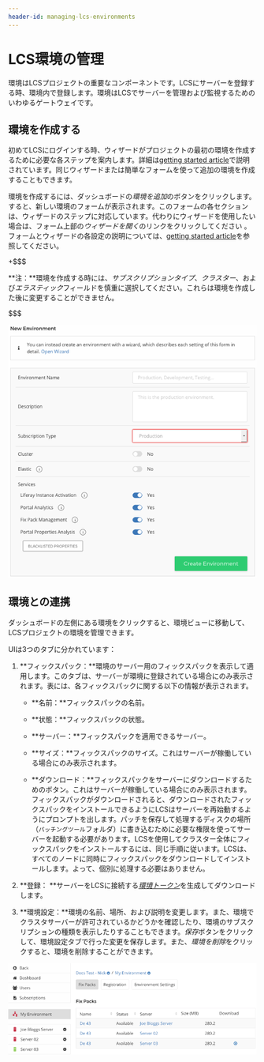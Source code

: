 ```yaml
---
header-id: managing-lcs-environments
---
```


# LCS環境の管理

環境はLCSプロジェクトの重要なコンポーネントです。LCSにサーバーを登録する時、環境内で登録します。環境はLCSでサーバーを管理および監視するためのいわゆるゲートウェイです。

## 環境を作成する

初めてLCSにログインする時、ウィザードがプロジェクトの最初の環境を作成するために必要な各ステップを案内します。詳細は[getting started article](/discover/deployment/-/knowledge_base/7-1/getting-started-with-lcs)で説明されています。同じウィザードまたは簡単なフォームを使って追加の環境を作成することもできます。

環境を作成するには、ダッシュボードの*環境を追加*のボタンをクリックします。
すると、新しい環境のフォームが表示されます。このフォームの各セクションは、ウィザードのステップに対応しています。代わりにウィザードを使用したい場合は、フォーム上部の*ウィザードを開く*のリンクをクリックしてください 。フォームとウィザードの各設定の説明については、[getting started article](/discover/deployment/-/knowledge_base/7-1/getting-started-with-lcs)を参照してください。

+$$$

**注：**環境を作成する時には、*サブスクリプションタイプ*、*クラスター*、および*エラスティック*フィールドを慎重に選択してください。これらは環境を作成した後に変更することができません。

$$$

![図 1: 新しい環境のフォームを使うと環境を作成することができる。](../../../images-dxp/lcs-new-environment.png)

## 環境との連携

ダッシュボードの左側にある環境をクリックすると、環境ビューに移動して、LCSプロジェクトの環境を管理できます。

UIは3つのタブに分かれています：

1. **フィックスパック：**環境のサーバー用のフィックスパックを表示して適用します。このタブは、サーバーが環境に登録されている場合にのみ表示されます。表には、各フィックスパックに関する以下の情報が表示されます。

   - **名前：**フィックスパックの名前。

   - **状態：**フィックスパックの状態。

   - **サーバー：**フィックスパックを適用できるサーバー。

   - **サイズ：**フィックスパックのサイズ。これはサーバーが稼働している場合にのみ表示されます。

   - **ダウンロード：**フィックスパックをサーバーにダウンロードするためのボタン。これはサーバーが稼働している場合にのみ表示されます。
   フィックスパックがダウンロードされると、ダウンロードされたフィックスパックをインストールできるようにLCSはサーバーを再始動するようにプロンプ​​トを出します。パッチを保存して処理するディスクの場所（`パッチングツール`フォルダ）に書き込むために必要な権限を使ってサーバーを起動する必要があります。LCSを使用してクラスター全体にフィックスパックをインストールするには、同じ手順に従います。LCSは、すべてのノードに同時にフィックスパックをダウンロードしてインストールします。よって、個別に処理する必要はありません。

2. **登録： **サーバーをLCSに接続する[*環境トークン*](/discover/deployment/-/knowledge_base/7-1/understanding-environment-tokens)を生成してダウンロードします。



3. **環境設定：**環境の名前、場所、および説明を変更します。また、環境でクラスタサーバーが許可されているかどうかを確認したり、環境のサブスクリプションの種類を表示したりすることもできます。*保存*ボタンをクリックして、環境設定タブで行った変更を保存します。また、*環境を削除*をクリックすると、環境を削除することができます。

![図 2:LCS 環境ビューはLCS 環境の概要を表示する。](../../../images-dxp/lcs-environment-view.png)
